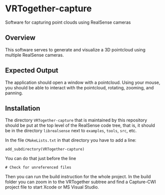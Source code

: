 # VRTogether-capture
Software for capturing point clouds using RealSense cameras

## Overview

This software serves to generate and visualize a 3D pointcloud using multiple RealSense cameras.

## Expected Output
The application should open a window with a pointcloud. Using your mouse, you should be able to interact with the pointcloud, rotating, zooming, and panning.

## Installation

The directory `VRTogether-capture` that is maintained by this repository should be put at the top level of the RealSense code tree, that is, it should be in the directory `librealsense` next to `examples`, `tools`, `src`, etc.

In the file `CMakeLists.txt` in that directory you have to add a line:

```
add_subdirectory(VRTogether-capture)
```
You can do that just before the line

```
# Check for unreferenced files
```
Then you can run the build instruction for the whole project. In the build folder you can zoom in to the VRTogether subtree and find a Capture-CWI project file to start Xcode or MS Visual Studio.

